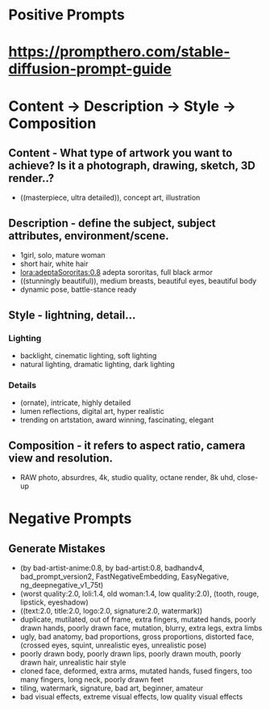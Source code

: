# Positive Prompts
# https://prompthero.com/stable-diffusion-prompt-guide
# Content -> Description -> Style -> Composition

## Content - What type of artwork you want to achieve? Is it a photograph, drawing, sketch, 3D render..?
- ((masterpiece, ultra detailed)), concept art, illustration

## Description - define the subject, subject attributes, environment/scene.
- 1girl, solo, mature woman
- short hair, white hair
- <lora:adeptaSororitas:0.8> adepta sororitas, full black armor
- ((stunningly beautiful)), medium breasts, beautiful eyes, beautiful body
- dynamic pose, battle-stance ready

## Style - lightning, detail…
### Lighting
- backlight, cinematic lighting, soft lighting
- natural lighting, dramatic lighting, dark lighting
### Details
- (ornate), intricate, highly detailed
- lumen reflections, digital art, hyper realistic
- trending on artstation, award winning, fascinating, elegant

## Composition - it refers to aspect ratio, camera view and resolution.
- RAW photo, absurdres, 4k, studio quality, octane render, 8k uhd, close-up

# Negative Prompts

## Generate Mistakes

- (by bad-artist-anime:0.8, by bad-artist:0.8, badhandv4, bad_prompt_version2, FastNegativeEmbedding, EasyNegative, ng_deepnegative_v1_75t)
- (worst quality:2.0, loli:1.4, old woman:1.4, low quality:2.0), (tooth, rouge, lipstick, eyeshadow)
- ((text:2.0, title:2.0, logo:2.0, signature:2.0, watermark))
- duplicate, mutilated, out of frame, extra fingers, mutated hands, poorly drawn hands, poorly drawn face, mutation, blurry, extra legs, extra limbs
- ugly, bad anatomy, bad proportions, gross proportions, distorted face, (crossed eyes, squint, unrealistic eyes, unrealistic pose)
- poorly drawn body, poorly drawn lips, poorly drawn mouth, poorly drawn hair, unrealistic hair style
- cloned face, deformed, extra arms, mutated hands, fused fingers, too many fingers, long neck, poorly drawn feet
- tiling, watermark, signature, bad art, beginner, amateur
- bad visual effects, extreme visual effects, low quality visual effects
